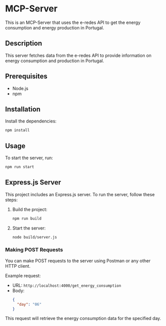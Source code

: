 # MCP-Server

This is an MCP-Server that uses the e-redes API to get the energy consumption and energy production in Portugal.

## Description

This server fetches data from the e-redes API to provide information on energy consumption and production in Portugal.

## Prerequisites

- Node.js
- npm

## Installation

Install the dependencies:

```bash
npm install
```

## Usage

To start the server, run:

```bash
npm run start
```

## Express.js Server

This project includes an Express.js server. To run the server, follow these steps:

1. Build the project:

   ```sh
   npm run build
   ```

2. Start the server:
   ```sh
   node build/server.js
   ```

### Making POST Requests

You can make POST requests to the server using Postman or any other HTTP client.

Example request:

- URL: `http://localhost:4000/get_energy_consumption`
- Body:
  ```json
  {
    "day": "06"
  }
  ```

This request will retrieve the energy consumption data for the specified day.
